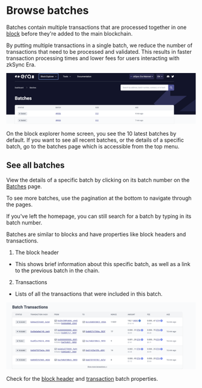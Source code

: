 # Browse batches

Batches contain multiple transactions that are processed together in one [block](../../../dev/developer-guides/transactions/blocks.md#blocks) before they're added to the main blockchain. 

By putting multiple transactions in a single batch, we reduce the number of transactions that need to be processed and validated. This results in faster transaction processing times and lower fees for users interacting with zkSync Era.

![Browse batches!](../../../assets/images/batches.png "View batches on zkSync")

On the block explorer home screen, you see the 10 latest batches by default. If you want to see all recent batches, or the details of a specific batch, go to the batches page which is accessible from the top menu.

## See all batches

View the details of a specific batch by clicking on its batch number on the [Batches](https://explorer.zksync.io/batches/) page.

To see more batches, use the pagination at the bottom to navigate through the pages. 

If you've left the homepage, you can still search for a batch by typing in its batch number. 

Batches are similar to blocks and have properties like block headers and transactions.

1. The block header

- This shows brief information about this specific batch, as well as a link to the previous batch in the chain.

2. Transactions

- Lists of all the transactions that were included in this batch.

![Batches transactions!](../../../assets/images/batches-trx.png "View batches transactions")

Check for the [block header](./block-view.md#block-headers) and [transaction](./block-view.md#transactions) batch properties.
